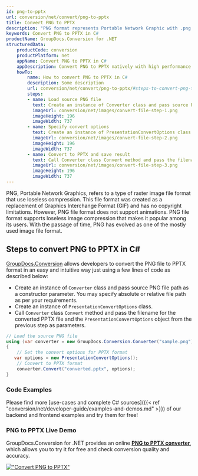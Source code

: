 ```yaml
---
id: png-to-pptx
url: conversion/net/convert/png-to-pptx
title: Convert PNG to PPTX
description: "PNG format represents Portable Network Graphic with .png extension. Learn how to convert PNG to PPTX file programmatically in C# language using GroupDocs.Conversion for .NET library."
keywords: Convert PNG to PPTX in C#
productName: GroupDocs.Conversion for .NET
structuredData:
    productCode: conversion
    productPlatform: net
    appName: Convert PNG to PPTX in C#
    appDescription: Convert PNG to PPTX natively with high performance using C# language and server side GroupDocs.Conversion for .NET APIs, without the use of any software like Microsoft or Open Office.
    howTo:
        name: How to convert PNG to PPTX in C# 
        description: Some description
        url: conversion/net/convert/png-to-pptx/#steps-to-convert-png-to-pptx-in-c
        steps:
        - name: Load source PNG file 
          text: Create an instance of Converter class and pass source PNG file path as a constructor parameter. You may specify absolute or relative file path as per your requirements. 
          imageUrl: conversion/net/images/convert-file-step-1.png
          imageHeight: 196
          imageWidth: 737
        - name: Specify convert options 
          text: Create an instance of PresentationConvertOptions class.
          imageUrl: conversion/net/images/convert-file-step-2.png
          imageHeight: 196
          imageWidth: 737
        - name: Convert to PPTX and save result 
          text: Call Converter class Convert method and pass the filename for the converted HTML file and the PresentationConvertOptions object from the previous step as parameters.
          imageUrl: conversion/net/images/convert-file-step-3.png
          imageHeight: 196
          imageWidth: 737
---
```


PNG, Portable Network Graphics, refers to a type of raster image file format that use loseless compression. This file format was created as a replacement of Graphics Interchange Format (GIF) and has no copyright limitations. However, PNG file format does not support animations. PNG file format supports loseless image compression that makes it popular among its users. With the passage of time, PNG has evolved as one of the mostly used image file format.

## Steps to convert PNG to PPTX in C#

[GroupDocs.Conversion](https://products.groupdocs.com/conversion/net) allows developers to convert the PNG file to PPTX format in an easy and intuitive way just using a few lines of code as described below:

* Create an instance of `Converter` class and pass source PNG file path as a constructor parameter. You may specify absolute or relative file path as per your requirements. 
* Create an instance of `PresentationConvertOptions` class.
* Call `Converter` class `Convert` method and pass the filename for the converted PPTX file and the `PresentationConvertOptions` object from the previous step as parameters.

```csharp
// Load the source PNG file
using (var converter = new GroupDocs.Conversion.Converter("sample.png"))
{
    // Set the convert options for PPTX format
   var options = new PresentationConvertOptions();
    // Convert to PPTX format
    converter.Convert("converted.pptx", options);
}
```

### Code Examples

Please find more [use-cases and complete C# sources]({{< ref "conversion/net/developer-guide/examples-and-demos.md" >}}) of our backend and frontend examples and try them for free!

### PNG to PPTX Live Demo

GroupDocs.Conversion for .NET provides an online [**PNG to PPTX converter**](https://products.groupdocs.app/conversion/png-to-pptx), which allows you to try it for free and check conversion quality and accuracy.

[!["Convert PNG to PPTX"](conversion/net/images/convert-to-pptx/convert-png-to-pptx.png)](https://products.groupdocs.app/conversion/png-to-pptx)